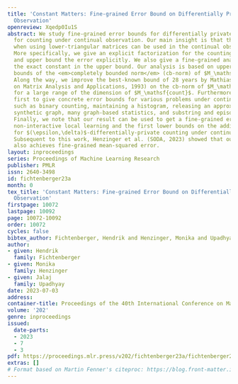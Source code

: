 ```yaml
---
title: 'Constant Matters: Fine-grained Error Bound on Differentially Private Continual
  Observation'
openreview: Xqedp0Iu1S
abstract: We study fine-grained error bounds for differentially private algorithms
  for counting under continual observation. Our main insight is that the matrix mechanism
  when using lower-triangular matrices can be used in the continual observation model.
  More specifically, we give an explicit factorization for the counting matrix $M_\mathsf{count}$
  and upper bound the error explicitly. We also give a fine-grained analysis, specifying
  the exact constant in the upper bound. Our analysis is based on upper and lower
  bounds of the <em>completely bounded norm</em> (cb-norm) of $M_\mathsf{count}$.
  Along the way, we improve the best-known bound of 28 years by Mathias (SIAM Journal
  on Matrix Analysis and Applications, 1993) on the cb-norm of $M_\mathsf{count}$
  for a large range of the dimension of $M_\mathsf{count}$. Furthermore, we are the
  first to give concrete error bounds for various problems under continual observation
  such as binary counting, maintaining a histogram, releasing an approximately cut-preserving
  synthetic graph, many graph-based statistics, and substring and episode counting.
  Finally, we note that our result can be used to get a fine-grained error bound for
  non-interactive local learning and the first lower bounds on the additive error
  for $(\epsilon,\delta)$-differentially-private counting under continual observation.
  Subsequent to this work, Henzinger et al. (SODA, 2023) showed that our factorization
  also achieves fine-grained mean-squared error.
layout: inproceedings
series: Proceedings of Machine Learning Research
publisher: PMLR
issn: 2640-3498
id: fichtenberger23a
month: 0
tex_title: 'Constant Matters: Fine-grained Error Bound on Differentially Private Continual
  Observation'
firstpage: 10072
lastpage: 10092
page: 10072-10092
order: 10072
cycles: false
bibtex_author: Fichtenberger, Hendrik and Henzinger, Monika and Upadhyay, Jalaj
author:
- given: Hendrik
  family: Fichtenberger
- given: Monika
  family: Henzinger
- given: Jalaj
  family: Upadhyay
date: 2023-07-03
address: 
container-title: Proceedings of the 40th International Conference on Machine Learning
volume: '202'
genre: inproceedings
issued:
  date-parts:
  - 2023
  - 7
  - 3
pdf: https://proceedings.mlr.press/v202/fichtenberger23a/fichtenberger23a.pdf
extras: []
# Format based on Martin Fenner's citeproc: https://blog.front-matter.io/posts/citeproc-yaml-for-bibliographies/
---
```


